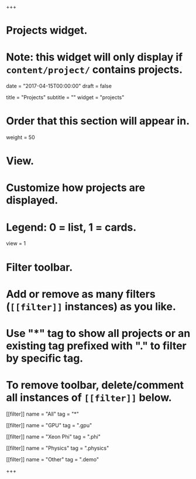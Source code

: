 +++
# Projects widget.
# Note: this widget will only display if `content/project/` contains projects.

date = "2017-04-15T00:00:00"
draft = false

title = "Projects"
subtitle = ""
widget = "projects"

# Order that this section will appear in.
weight = 50

# View.
# Customize how projects are displayed.
# Legend: 0 = list, 1 = cards.
view = 1

# Filter toolbar.
# Add or remove as many filters (`[[filter]]` instances) as you like.
# Use "*" tag to show all projects or an existing tag prefixed with "." to filter by specific tag.
# To remove toolbar, delete/comment all instances of `[[filter]]` below.
[[filter]]
  name = "All"
  tag = "*"
  
[[filter]]
  name = "GPU"
  tag = ".gpu"

[[filter]]
  name = "Xeon Phi"
  tag = ".phi"

[[filter]]
  name = "Physics"
  tag = ".physics"


[[filter]]
  name = "Other"
  tag = ".demo"
  
+++

